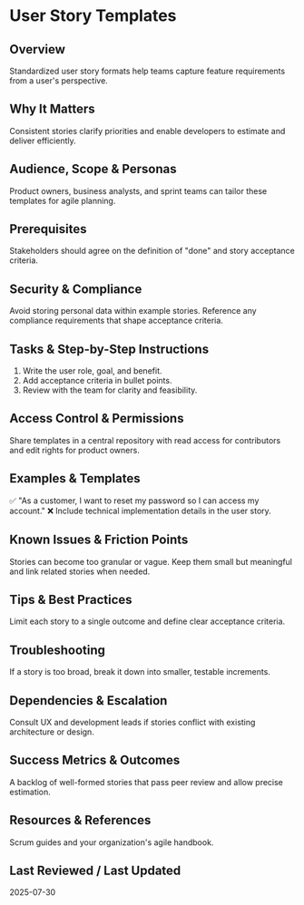 # User Story Templates

## Overview
Standardized user story formats help teams capture feature requirements from a user's perspective.

## Why It Matters
Consistent stories clarify priorities and enable developers to estimate and deliver efficiently.

## Audience, Scope & Personas
Product owners, business analysts, and sprint teams can tailor these templates for agile planning.

## Prerequisites
Stakeholders should agree on the definition of "done" and story acceptance criteria.

## Security & Compliance
Avoid storing personal data within example stories. Reference any compliance requirements that shape acceptance criteria.

## Tasks & Step-by-Step Instructions
1. Write the user role, goal, and benefit.
2. Add acceptance criteria in bullet points.
3. Review with the team for clarity and feasibility.

## Access Control & Permissions
Share templates in a central repository with read access for contributors and edit rights for product owners.

## Examples & Templates
✅ "As a customer, I want to reset my password so I can access my account."
❌ Include technical implementation details in the user story.

## Known Issues & Friction Points
Stories can become too granular or vague. Keep them small but meaningful and link related stories when needed.

## Tips & Best Practices
Limit each story to a single outcome and define clear acceptance criteria.

## Troubleshooting
If a story is too broad, break it down into smaller, testable increments.

## Dependencies & Escalation
Consult UX and development leads if stories conflict with existing architecture or design.

## Success Metrics & Outcomes
A backlog of well-formed stories that pass peer review and allow precise estimation.

## Resources & References
Scrum guides and your organization's agile handbook.

## Last Reviewed / Last Updated
2025-07-30
